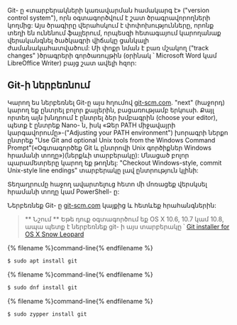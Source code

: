 Git- ը «տարբերակների կառավարման համակարգ է» ("version control system"), որն օգտագործվում է շատ ծրագրավորողների կողմից: Այս ծրագիրը վերահսկում է փոփոխությունները, որոնք տեղի են ունենում ֆայլերում, որպեսզի հետագայում կարողանաք վերականգնել ծածկագրի վիճակը ցանկալի ժամանակահատվածում: Մի փոքր նման է բառ մշակող ("track changes" )ծրագրերի գործառույթին (օրինակ ՝ Microsoft Word կամ LibreOffice Writer) բայց շատ ավելի հզոր:

## Git-ի ներբեռնում

<!--sec data-title="Installing Git: Windows" data-id="git_install_windows"
data-collapse=true ces-->

Կարող ես ներբեռնել Git-ը այս հղումով [git-scm.com](https://git-scm.com/). "next" (հաջորդ) կարող եք ընտրել բոլոր քայլերին, բացառությամբ երկուսի. Քայլ որտեղ այն խնդրում է ընտրել ձեր խմբագրին (choose your editor), պետք է ընտրեք Nano- ն, իսկ «Ձեր PATH միջավայրի կարգավորումը»-("Adjusting your PATH environment") խորագրի ներքո ընտրեք "Use Git and optional Unix tools from the Windows Command Prompt"(«Օգտագործեք Git և ընտրովի Unix գործիքներ Windows հրամանի տողը»)(ներքևի տարբերակը): Մնացած բոլոր պարամետրերը կարող եք թողնել: "Checkout Windows-style, commit Unix-style line endings" տարբերակը լավ ընտրություն կլինի:

Տեղադրումը հաջող ավարտելուց հետո մի մոռացեք վերսկսել հրամանի տողը կամ PowerShell- ը:<!--endsec-->

<!--sec data-title="Installing Git: macOS" data-id="git_install_OSX"
data-collapse=true ces-->

Ներբեռնեք Git- ը [git-scm.com](https://git-scm.com/) կայքից և հետևեք հրահանգներին:

> ** Նշում ** Եթե դուք օգտագործում եք OS X 10.6, 10.7 կամ 10.8, ապա պետք է ներբեռնեք git- ի այս տարբերակը ՝ [Git installer for OS X Snow Leopard](https://sourceforge.net/projects/git-osx-installer/files/git-2.3.5-intel-universal-snow-leopard.dmg/download)

<!--endsec-->

<!--sec data-title="Installing Git: Debian or Ubuntu" data-id="git_install_debian_ubuntu"
data-collapse=true ces-->

{% filename %}command-line{% endfilename %}

```bash
$ sudo apt install git
```

<!--endsec-->

<!--sec data-title="Installing Git: Fedora" data-id="git_install_fedora"
data-collapse=true ces-->

{% filename %}command-line{% endfilename %}

```bash
$ sudo dnf install git
```

<!--endsec-->

<!--sec data-title="Installing Git: openSUSE" data-id="git_install_openSUSE"
data-collapse=true ces-->

{% filename %}command-line{% endfilename %}

```bash
$ sudo zypper install git
```

<!--endsec-->